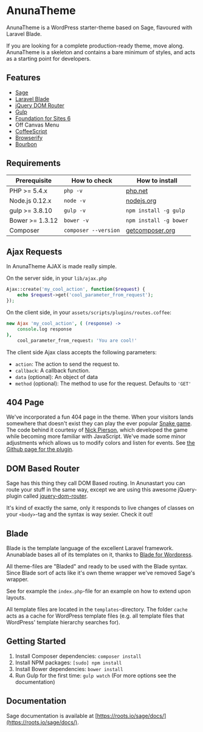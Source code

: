# AnunaTheme

AnunaTheme is a WordPress starter-theme based on Sage, flavoured with Laravel Blade.

If you are looking for a complete production-ready theme, move along. AnunaTheme is a skeleton and contains a bare minimum of styles, and acts as a starting point for developers.

## Features

* [Sage](https://github.com/roots/sage)
* [Laravel Blade](http://laravel.com/docs/blade)
* [jQuery DOM Router](https://github.com/tormjens/jquery-dom-router)
* [Gulp](http://gulpjs.com)
* [Foundation for Sites 6](http://foundation.zurb.com/sites/docs/)
* Off Canvas Menu
* [CoffeeScript](http://coffeescript.org/)
* [Browserify](http://browserify.org/)
* [Bourbon](http://bourbon.io/)

## Requirements


| Prerequisite    | How to check         | How to install
| --------------- | -------------------- | ------------- |
| PHP   >= 5.4.x  | `php -v`             | [php.net](http://php.net/manual/en/install.php) |
| Node.js 0.12.x  | `node -v`            | [nodejs.org](http://nodejs.org/) |
| gulp  >= 3.8.10 | `gulp -v`            | `npm install -g gulp` |
| Bower >= 1.3.12 | `bower -v`           | `npm install -g bower` |
| Composer        | `composer --version` | [getcomposer.org](http://getcomposer.org) |

## Ajax Requests

In AnunaTheme AJAX is made really simple.

On the server side, in your `lib/ajax.php`
```php
Ajax::create('my_cool_action', function($request) {
	echo $request->get('cool_parameter_from_request');
});
```

On the client side, in your `assets/scripts/plugins/routes.coffee`:
```coffee
new Ajax 'my_cool_action', ( (response) ->
	console.log response
),
	cool_parameter_from_request: 'You are cool!'
```

The client side Ajax class accepts the following parameters:
* `action`: The action to send the request to.
* `callback`: A callback function.
* `data` (optional): An object of data
* `method` (optional): The method to use for the request. Defaults to `'GET'`

## 404 Page

We've incorporated a fun 404 page in the theme. When your visitors lands somewhere that doesn't exist they can play the ever popular [Snake game](https://github.com/ncpierson/Snake). The code behind it courtesy of [Nick Pierson](http://nickpierson.me), which developed the game while becoming more familiar with JavaScript. We've made some minor adjustments which allows us to modify colors and listen for events. See [the Github page for the plugin](https://github.com/tormjens/jquery-snake).

## DOM Based Router

Sage has this thing they call DOM Based routing. In Anunastart you can route your stuff in the same way, except we are using this awesome jQuery-plugin called [jquery-dom-router](https://github.com/tormjens/jquery-dom-router).

It's kind of exactly the same, only it responds to live changes of classes on your `<body>`-tag and the syntax is way sexier. Check it out!

## Blade

Blade is the template language of the excellent Laravel framework. Anunablade bases all of its templates on it, thanks to [Blade for Wordpress](https://github.com/tormjens/wp-blade).

All theme-files are "Bladed" and ready to be used with the Blade syntax. Since Blade sort of acts like it's own theme wrapper we've removed Sage's wrapper.

See for example the `index.php`-file for an example on how to extend upon layouts.

All template files are located in the `templates`-directory. The folder `cache` acts as a cache for WordPress template files (e.g. all template files that WordPress' template hierarchy searches for).

## Getting Started

1. Install Composer dependencies: `composer install`
2. Install NPM packages: `[sudo] npm install`
3. Install Bower dependencies: `bower install`
4. Run Gulp for the first time: `gulp watch` (For more options see the documentation)

## Documentation

Sage documentation is available at [https://roots.io/sage/docs/](https://roots.io/sage/docs/).

